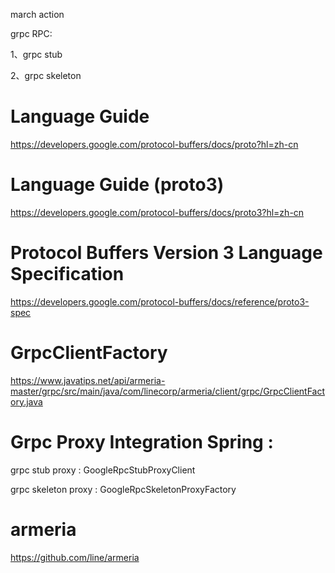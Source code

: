 march action

grpc RPC:

1、grpc stub

2、grpc skeleton


# Language Guide
https://developers.google.com/protocol-buffers/docs/proto?hl=zh-cn

# Language Guide (proto3)
https://developers.google.com/protocol-buffers/docs/proto3?hl=zh-cn


# Protocol Buffers Version 3 Language Specification
https://developers.google.com/protocol-buffers/docs/reference/proto3-spec

# GrpcClientFactory
https://www.javatips.net/api/armeria-master/grpc/src/main/java/com/linecorp/armeria/client/grpc/GrpcClientFactory.java


# Grpc Proxy Integration Spring :

grpc stub proxy : GoogleRpcStubProxyClient

grpc skeleton proxy : GoogleRpcSkeletonProxyFactory



# armeria
https://github.com/line/armeria











